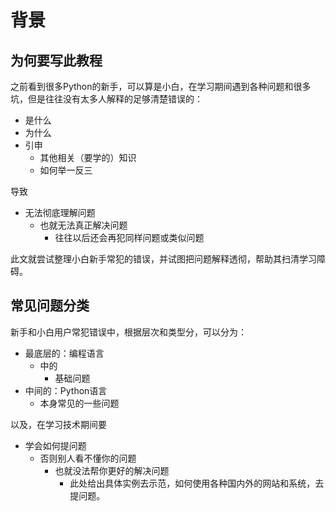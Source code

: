 # 背景

## 为何要写此教程

之前看到很多Python的新手，可以算是小白，在学习期间遇到各种问题和很多坑，但是往往没有太多人解释的足够清楚错误的：

* 是什么
* 为什么
* 引申
  * 其他相关（要学的）知识
  * 如何举一反三

导致

* 无法彻底理解问题
  * 也就无法真正解决问题
    * 往往以后还会再犯同样问题或类似问题

此文就尝试整理小白新手常犯的错误，并试图把问题解释透彻，帮助其扫清学习障碍。

## 常见问题分类

新手和小白用户常犯错误中，根据层次和类型分，可以分为：

* 最底层的：编程语言
  * 中的
    * 基础问题
* 中间的：Python语言
  * 本身常见的一些问题

以及，在学习技术期间要

* 学会如何提问题
  * 否则别人看不懂你的问题
    * 也就没法帮你更好的解决问题
      * 此处给出具体实例去示范，如何使用各种国内外的网站和系统，去提问题。

